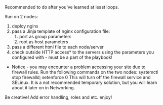 Recommended to do after you've learned at least loops.

Run on 2 nodes:
1. deploy nginx
2. pass a Jinja template of nginx configuration file:
    1. port as group parameters
    2. root as host parameters
3. pass a different html file to each node/server
4. check outside HTTP access* to the servers using the parameters you configured with - must be a part of the playbook!

* Notice - you may encounter a problem accessing your site due to firewall rules. Run the following commands on the two nodes:
systemctl stop firewalld; setenforce 0 
This will turn off the firewall service and SELinux. It is a not recommended temporary solution, but you will learn about it later on in Networking.

Be creative! Add error handling, roles and etc. enjoy!
